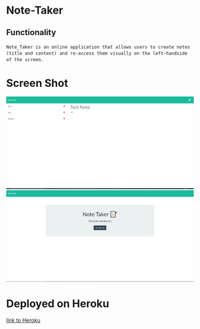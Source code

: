 # Note-Taker
## Functionality 
`Note_Taker is an online application that allows users to create notes (title and content) and re-access them visually on the left-handside of the screen. `
# Screen Shot 
![ScreenShot](/public/assets/photos/Notetaker1.JPG)
![ScreenShot](/public/assets/photos/Notetaker2.JPG)
# Deployed on Heroku 
[link to Heroku](https://note-takerrr.herokuapp.com/)
